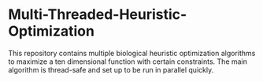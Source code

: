 # Multi-Threaded-Heuristic-Optimization
This repository contains multiple biological heuristic optimization algorithms to maximize a ten dimensional function with certain constraints. The main algorithm is thread-safe and set up to be run in parallel quickly. 
